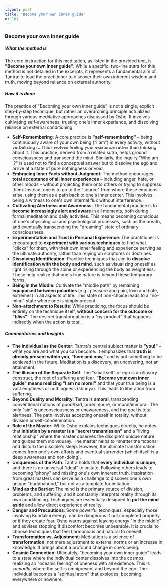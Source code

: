 ```yaml
---
layout: post
title: "Become your own inner guide"
n: 101
---
```

### Become your own inner guide

##### What the method is

The core instruction for this meditation, as listed in the provided text, is **"Become your own inner guide"**. While a specific, two-line sutra for this method is not detailed in the excerpts, it represents a fundamental aim of Tantra: to lead the practitioner to discover their own inherent wisdom and truth, moving beyond reliance on external authority.

##### How it is done

The practice of "Becoming your own inner guide" is not a single, explicit step-by-step technique, but rather an overarching principle actualized through various meditative approaches discussed by Osho. It involves cultivating self-awareness, trusting one's inner experience, and dissolving reliance on external conditioning:

- **Self-Remembering**: A core practice is **"self-remembering"** – being continuously aware of your own being ("I am") in every activity, without verbalizing it. This involves feeling your existence rather than thinking about it. This practice, derived from a related sutra, helps ground consciousness and transcend the mind. Similarly, the inquiry "Who am I?" is used not to find a conceptual answer but to dissolve the ego and arrive at a state of pure nothingness or void.
- **Embracing Inner Facts without Judgment**: The method encourages **total acceptance of all inner experiences** – including anger, hate, or other moods – without projecting them onto others or trying to suppress them. Instead, one is to go to the "source" from where these emotions arise, using them as a path back to one's inner center. This involves being a witness to one's own internal flux without interference.
- **Cultivating Alertness and Awareness**: The fundamental practice is to **become increasingly alert and aware** in all moments, both during formal meditation and daily activities. This means becoming conscious of one's physiological and psychological processes, such as the breath, and eventually transcending the "dreaming" state of ordinary consciousness.
- **Experimentation and Trust in Personal Experience**: The practitioner is encouraged to **experiment with various techniques** to find what "clicks" for them, with their own inner feeling and experience serving as the ultimate authority, rather than relying on scriptures or doctrines.
- **Dissolving Identification**: Practice techniques that aim to **dissolve identification with the body and mind**, such as visualizing oneself as light rising through the spine or experiencing the body as weightless. These help realize that one's true nature is beyond these temporary forms.
- **Being in the Middle**: Cultivate the "middle path" by remaining **equipoised between polarities** (e.g., pleasure and pain, love and hate, extremes) in all aspects of life. This state of non-choice leads to a "no-mind" state where one is simply present.
- **Non-attachment to Results**: While practicing, the focus should be entirely on the technique itself, **without concern for the outcome or "bliss"**. The desired transformation is a "by-product" that happens indirectly when the action is total.

##### Commentaries and Insights

- **The Individual as the Center**: Tantra's central subject matter is **"you!"** – what you are and what you can become. It emphasizes that **truth is already present within you, "here and now,"** and is not something to be achieved in the future. Meditation is a discovery, an uncovering, not an attainment.
- **The Illusion of the Separate Self**: The "small self" or ego is an illusory construct, the root of suffering and fear. **"Become your own inner guide" means realizing "I am no more!"** and that your true being is a vast emptiness or nothingness (shunya). This leads to liberation from suffering.
- **Beyond Duality and Morality**: Tantra is **amoral**, transcending conventional notions of good/bad, pure/impure, or moral/immoral. The only "sin" is unconsciousness or unawareness, and the goal is total alertness. The path involves accepting oneself in totality, without division or self-condemnation.
- **Role of the Master**: While Osho explains techniques directly, he notes that **initiation by a master is a "secret transmission"** and a "living relationship" where the master observes the disciple's unique nature and guides them individually. The master helps to "shatter the fictions" and disturb the disciple's sleep. However, the ultimate transformation comes from one's own efforts and eventual surrender (which itself is a deep awareness and non-doing).
- **Uniqueness of the Path**: Tantra holds that **every individual is unique**, and there is no universal "ideal" to imitate. Following others leads to becoming "phony" and missing one's own inherent truth. Inspiration from great masters can serve as a challenge to discover one's own unique "buddhahood," but not as a template for imitation.
- **Mind as the Barrier**: The mind is the primary source of division, problems, and suffering, and it constantly interprets reality through its own conditioning. Techniques are essentially designed to **put the mind aside** and allow direct experience of reality.
- **Danger and Precautions**: Some powerful techniques, especially those involving Kundalini energy, can be dangerous if not completed properly or if they create fear. Osho warns against leaving energy "in the middle" and advises stopping if discomfort becomes unbearable. It is crucial to choose techniques that feel harmonious and natural to oneself.
- **Transformation vs. Adjustment**: Meditation is a science of **transformation**, not mere adjustment to external norms or an increase in knowledge. It brings about a profound change in one's being.
- **Cosmic Connection**: Ultimately, "becoming your own inner guide" leads to a state where the individual center dissolves into the cosmos, realizing an "oceanic feeling" of oneness with all existence. This is _samadhi_, where the self is omnipresent and beyond the ego. The individual becomes a "spiritual atom" that explodes, becoming everywhere or nowhere.